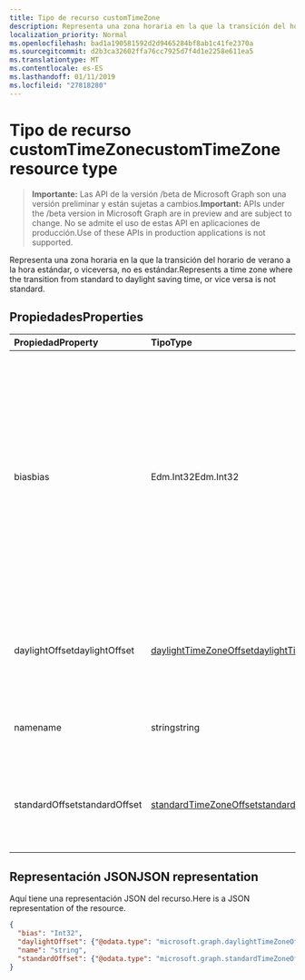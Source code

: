 ```yaml
---
title: Tipo de recurso customTimeZone
description: Representa una zona horaria en la que la transición del horario de verano a la hora estándar, o viceversa, no es estándar.
localization_priority: Normal
ms.openlocfilehash: bad1a190581592d2d9465284bf8ab1c41fe2370a
ms.sourcegitcommit: d2b3ca32602ffa76cc7925d7f4d1e2258e611ea5
ms.translationtype: MT
ms.contentlocale: es-ES
ms.lasthandoff: 01/11/2019
ms.locfileid: "27818280"
---
```

# <a name="customtimezone-resource-type"></a><span data-ttu-id="92db4-103">Tipo de recurso customTimeZone</span><span class="sxs-lookup"><span data-stu-id="92db4-103">customTimeZone resource type</span></span>

> <span data-ttu-id="92db4-104">**Importante:** Las API de la versión /beta de Microsoft Graph son una versión preliminar y están sujetas a cambios.</span><span class="sxs-lookup"><span data-stu-id="92db4-104">**Important:** APIs under the /beta version in Microsoft Graph are in preview and are subject to change.</span></span> <span data-ttu-id="92db4-105">No se admite el uso de estas API en aplicaciones de producción.</span><span class="sxs-lookup"><span data-stu-id="92db4-105">Use of these APIs in production applications is not supported.</span></span>

<span data-ttu-id="92db4-106">Representa una zona horaria en la que la transición del horario de verano a la hora estándar, o viceversa, no es estándar.</span><span class="sxs-lookup"><span data-stu-id="92db4-106">Represents a time zone where the transition from standard to daylight saving time, or vice versa is not standard.</span></span>


## <a name="properties"></a><span data-ttu-id="92db4-107">Propiedades</span><span class="sxs-lookup"><span data-stu-id="92db4-107">Properties</span></span>
| <span data-ttu-id="92db4-108">Propiedad</span><span class="sxs-lookup"><span data-stu-id="92db4-108">Property</span></span>     | <span data-ttu-id="92db4-109">Tipo</span><span class="sxs-lookup"><span data-stu-id="92db4-109">Type</span></span>   |<span data-ttu-id="92db4-110">Descripción</span><span class="sxs-lookup"><span data-stu-id="92db4-110">Description</span></span>|
|:---------------|:--------|:----------|
| <span data-ttu-id="92db4-111">bias</span><span class="sxs-lookup"><span data-stu-id="92db4-111">bias</span></span> | <span data-ttu-id="92db4-112">Edm.Int32</span><span class="sxs-lookup"><span data-stu-id="92db4-112">Edm.Int32</span></span> | <span data-ttu-id="92db4-113">Diferencia horaria de la zona horaria con respecto a la hora universal coordinada (UTC).</span><span class="sxs-lookup"><span data-stu-id="92db4-113">The time offset of the time zone from Coordinated Universal Time (UTC).</span></span> <span data-ttu-id="92db4-114">Este valor está en minutos.</span><span class="sxs-lookup"><span data-stu-id="92db4-114">This value is in minutes.</span></span><span data-ttu-id="92db4-115">Las zonas horarias que son anteriores a UTC tienen una diferencia positiva; las zonas horarias que son posteriores a UTC tienen una diferencia negativa.</span><span class="sxs-lookup"><span data-stu-id="92db4-115"> Time zones that are ahead of UTC have a positive offset; time zones that are behind UTC have a negative offset.</span></span>|
| <span data-ttu-id="92db4-116">daylightOffset</span><span class="sxs-lookup"><span data-stu-id="92db4-116">daylightOffset</span></span> | [<span data-ttu-id="92db4-117">daylightTimeZoneOffset</span><span class="sxs-lookup"><span data-stu-id="92db4-117">daylightTimeZoneOffset</span></span>](daylighttimezoneoffset.md) | <span data-ttu-id="92db4-118">Especifica cuándo la zona horaria cambia de la hora estándar al horario de verano.</span><span class="sxs-lookup"><span data-stu-id="92db4-118">Specifies when the time zone switches from standard time to daylight saving time.</span></span> |
| <span data-ttu-id="92db4-119">name</span><span class="sxs-lookup"><span data-stu-id="92db4-119">name</span></span> | <span data-ttu-id="92db4-120">string</span><span class="sxs-lookup"><span data-stu-id="92db4-120">string</span></span> | <span data-ttu-id="92db4-121">Nombre de la zona horaria personalizada.</span><span class="sxs-lookup"><span data-stu-id="92db4-121">The name of the custom time zone.</span></span> |
| <span data-ttu-id="92db4-122">standardOffset</span><span class="sxs-lookup"><span data-stu-id="92db4-122">standardOffset</span></span> | [<span data-ttu-id="92db4-123">standardTimeZoneOffset</span><span class="sxs-lookup"><span data-stu-id="92db4-123">standardTimeZoneOffset</span></span>](standardtimezoneoffset.md) | <span data-ttu-id="92db4-124">Especifica cuándo la zona horaria cambia del horario de verano a la hora estándar.</span><span class="sxs-lookup"><span data-stu-id="92db4-124">Specifies when the time zone switches from daylight saving time to standard time.</span></span> |


## <a name="json-representation"></a><span data-ttu-id="92db4-125">Representación JSON</span><span class="sxs-lookup"><span data-stu-id="92db4-125">JSON representation</span></span>

<span data-ttu-id="92db4-126">Aquí tiene una representación JSON del recurso.</span><span class="sxs-lookup"><span data-stu-id="92db4-126">Here is a JSON representation of the resource.</span></span>

<!-- {
  "blockType": "resource",
  "optionalProperties": [

  ],
  "@odata.type": "microsoft.graph.customTimeZone"
}-->

```json
{
  "bias": "Int32",
  "daylightOffset": {"@odata.type": "microsoft.graph.daylightTimeZoneOffset"},
  "name": "string",
  "standardOffset": {"@odata.type": "microsoft.graph.standardTimeZoneOffset"}
}

```

<!-- uuid: 8fcb5dbc-d5aa-4681-8e31-b001d5168d79
2015-10-25 14:57:30 UTC -->
<!-- {
  "type": "#page.annotation",
  "description": "customTimeZone resource",
  "keywords": "",
  "section": "documentation",
  "tocPath": ""
}-->
